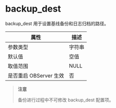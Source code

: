 backup_dest 
================================

backup_dest 用于设置基线备份和日志归档的路径。


|      **属性**      | **描述** |
|------------------|--------|
| 参数类型             | 字符串    |
| 默认值              | 空值     |
| 取值范围             | NULL   |
| 是否重启 OBServer 生效 | 否      |


> **注意**
> 
> 备份进行过程中不可修改 backup_dest 配置项。
